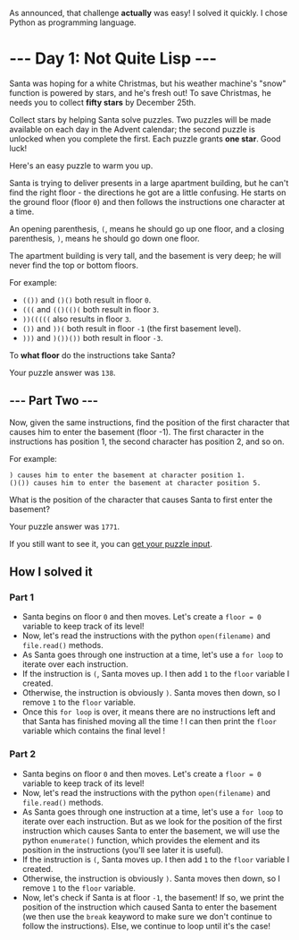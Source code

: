 As announced, that challenge **actually** was easy! I solved it quickly. I chose Python as programming language.

# --- Day 1: Not Quite Lisp ---
Santa was hoping for a white Christmas, but his weather machine's "snow" function is powered by stars, and he's fresh out! To save Christmas, he needs you to collect **fifty stars** by December 25th.

Collect stars by helping Santa solve puzzles. Two puzzles will be made available on each day in the Advent calendar; the second puzzle is unlocked when you complete the first. Each puzzle grants **one star**. Good luck!

Here's an easy puzzle to warm you up.

Santa is trying to deliver presents in a large apartment building, but he can't find the right floor - the directions he got are a little confusing. He starts on the ground floor (floor  `0`) and then follows the instructions one character at a time.

An opening parenthesis, `(`, means he should go up one floor, and a closing parenthesis, `)`, means he should go down one floor.

The apartment building is very tall, and the basement is very deep; he will never find the top or bottom floors.

For example:

- `(())` and `()()` both result in floor `0`.
- `(((` and `(()(()(` both result in floor `3`.
- `))(((((` also results in floor `3`.
- `())` and `))(` both result in floor `-1` (the first basement level).
- `)))` and `)())())` both result in floor `-3`.

To **what floor** do the instructions take Santa?

Your puzzle answer was `138`.

## --- Part Two ---
Now, given the same instructions, find the position of the first character that causes him to enter the basement (floor -1). The first character in the instructions has position 1, the second character has position 2, and so on.

For example:

    ) causes him to enter the basement at character position 1.
    ()()) causes him to enter the basement at character position 5.

What is the position of the character that causes Santa to first enter the basement?

Your puzzle answer was `1771`.

If you still want to see it, you can [get your puzzle input](https://github.com/PetitPotiron/advent-of-code-2015/blob/main/src/day-1/second-part/input.txt).

## How I solved it
### Part 1
* Santa begins on floor `0` and then moves. Let's create a `floor = 0` variable to keep track of its level!
* Now, let's read the instructions with the python `open(filename)` and `file.read()` methods.
* As Santa goes through one instruction at a time, let's use a `for loop` to iterate over each instruction.
* If the instruction is `(`, Santa moves up. I then add `1` to the `floor` variable I created.
* Otherwise, the instruction is obviously `)`. Santa moves then down, so I remove `1` to the `floor` variable.
* Once this `for loop` is over, it means there are no instructions left and that Santa has finished moving all the time ! I can then print the `floor` variable which contains the final level !
### Part 2
* Santa begins on floor `0` and then moves. Let's create a `floor = 0` variable to keep track of its level!
* Now, let's read the instructions with the python `open(filename)` and `file.read()` methods.
* As Santa goes through one instruction at a time, let's use a `for loop` to iterate over each instruction. But as we look for the position of the first instruction which causes Santa to enter the basement, we will use the python `enumerate()` function, which provides the element and its position in the instructions (you'll see later it is useful).
* If the instruction is `(`, Santa moves up. I then add `1` to the `floor` variable I created.
* Otherwise, the instruction is obviously `)`. Santa moves then down, so I remove `1` to the `floor` variable.
* Now, let's check if Santa is at floor `-1`, the basement! If so, we print the position of the instruction which caused Santa to enter the basement (we then use the `break` keayword to make sure we don't continue to follow the instructions). Else, we continue to loop until it's the case!

